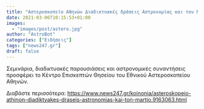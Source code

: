 ```yaml
---
title: "Αστεροσκοπείο Αθηνών Διαδικτυακές δράσεις Αστρονομίας και τον Μάρτιο"
date: 2021-03-06T10:15:53+01:00
images:
  - "images/post/astero.jpg"
author: "AstroBot"
categories: ["Ειδήσεις"]
tags: ["news247.gr"]
draft: false
---
```


Σεμινάρια, διαδικτυακές παρουσιάσεις και αστρονομικές συναντήσεις προσφέρει το Κέντρο Επισκεπτών Θησείου του Εθνικού Αστεροσκοπείου Αθηνών.

Διαβάστε περισσότερα: https://www.news247.gr/koinonia/asteroskopeio-athinon-diadiktyakes-draseis-astronomias-kai-ton-martio.9163063.html
